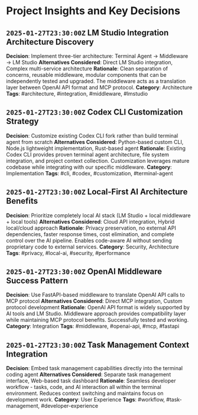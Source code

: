 <!-- @format -->

# Project Insights and Key Decisions

## `2025-01-27T23:30:00Z` LM Studio Integration Architecture Discovery

**Decision**: Implement three-tier architecture: Terminal Agent → Middleware → LM Studio
**Alternatives Considered**: Direct LM Studio integration, Complex multi-service architecture
**Rationale**: Clean separation of concerns, reusable middleware, modular components that can be independently tested and upgraded. The middleware acts as a translation layer between OpenAI API format and MCP protocol.
**Category**: Architecture
**Tags**: #architecture, #integration, #middleware, #lmstudio

## `2025-01-27T23:30:00Z` Codex CLI Customization Strategy

**Decision**: Customize existing Codex CLI fork rather than build terminal agent from scratch
**Alternatives Considered**: Python-based custom CLI, Node.js lightweight implementation, Rust-based agent
**Rationale**: Existing Codex CLI provides proven terminal agent architecture, file system integration, and project context collection. Customization leverages mature codebase while integrating with our specific middleware.
**Category**: Implementation
**Tags**: #cli, #codex, #customization, #terminal-agent

## `2025-01-27T23:30:00Z` Local-First AI Architecture Benefits

**Decision**: Prioritize completely local AI stack (LM Studio + local middleware + local tools)
**Alternatives Considered**: Cloud API integration, Hybrid local/cloud approach
**Rationale**: Privacy preservation, no external API dependencies, faster response times, cost elimination, and complete control over the AI pipeline. Enables code-aware AI without sending proprietary code to external services.
**Category**: Security, Architecture
**Tags**: #privacy, #local-ai, #security, #performance

## `2025-01-27T23:30:00Z` OpenAI Middleware Success Pattern

**Decision**: Use FastAPI-based middleware to translate OpenAI API calls to MCP protocol
**Alternatives Considered**: Direct MCP integration, Custom protocol development
**Rationale**: OpenAI API format is widely supported by AI tools and LM Studio. Middleware approach provides compatibility layer while maintaining MCP protocol benefits. Successfully tested and working.
**Category**: Integration
**Tags**: #middleware, #openai-api, #mcp, #fastapi

## `2025-01-27T23:30:00Z` Task Management Context Integration

**Decision**: Embed task management capabilities directly into the terminal coding agent
**Alternatives Considered**: Separate task management interface, Web-based task dashboard
**Rationale**: Seamless developer workflow - tasks, code, and AI interaction all within the terminal environment. Reduces context switching and maintains focus on development work.
**Category**: User Experience
**Tags**: #workflow, #task-management, #developer-experience
